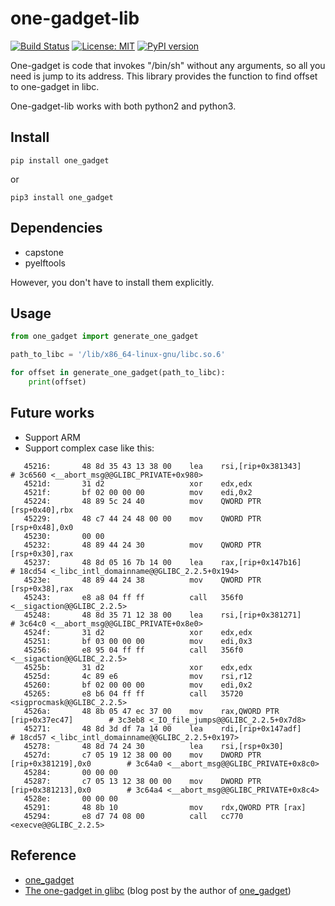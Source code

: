 # one-gadget-lib
[![Build Status](https://travis-ci.org/szk3y/one-gadget-lib.svg?branch=master)](https://travis-ci.org/szk3y/one-gadget-lib)
[![License: MIT](https://img.shields.io/badge/License-MIT-yellow.svg)](https://opensource.org/licenses/MIT)
[![PyPI version](https://badge.fury.io/py/one-gadget.svg)](https://badge.fury.io/py/one-gadget)

One-gadget is code that invokes "/bin/sh" without any arguments, so all you need is jump to its address.
This library provides the function to find offset to one-gadget in libc.

One-gadget-lib works with both python2 and python3.

## Install
```
pip install one_gadget
```

or

```
pip3 install one_gadget
```

## Dependencies
- capstone
- pyelftools

However, you don't have to install them explicitly.

## Usage

```python
from one_gadget import generate_one_gadget

path_to_libc = '/lib/x86_64-linux-gnu/libc.so.6'

for offset in generate_one_gadget(path_to_libc):
    print(offset)
```

## Future works
- Support ARM
- Support complex case like this:
```
   45216:       48 8d 35 43 13 38 00    lea    rsi,[rip+0x381343]        # 3c6560 <__abort_msg@@GLIBC_PRIVATE+0x980>
   4521d:       31 d2                   xor    edx,edx
   4521f:       bf 02 00 00 00          mov    edi,0x2
   45224:       48 89 5c 24 40          mov    QWORD PTR [rsp+0x40],rbx
   45229:       48 c7 44 24 48 00 00    mov    QWORD PTR [rsp+0x48],0x0
   45230:       00 00
   45232:       48 89 44 24 30          mov    QWORD PTR [rsp+0x30],rax
   45237:       48 8d 05 16 7b 14 00    lea    rax,[rip+0x147b16]        # 18cd54 <_libc_intl_domainname@@GLIBC_2.2.5+0x194>
   4523e:       48 89 44 24 38          mov    QWORD PTR [rsp+0x38],rax
   45243:       e8 a8 04 ff ff          call   356f0 <__sigaction@@GLIBC_2.2.5>
   45248:       48 8d 35 71 12 38 00    lea    rsi,[rip+0x381271]        # 3c64c0 <__abort_msg@@GLIBC_PRIVATE+0x8e0>
   4524f:       31 d2                   xor    edx,edx
   45251:       bf 03 00 00 00          mov    edi,0x3
   45256:       e8 95 04 ff ff          call   356f0 <__sigaction@@GLIBC_2.2.5>
   4525b:       31 d2                   xor    edx,edx
   4525d:       4c 89 e6                mov    rsi,r12
   45260:       bf 02 00 00 00          mov    edi,0x2
   45265:       e8 b6 04 ff ff          call   35720 <sigprocmask@@GLIBC_2.2.5>
   4526a:       48 8b 05 47 ec 37 00    mov    rax,QWORD PTR [rip+0x37ec47]        # 3c3eb8 <_IO_file_jumps@@GLIBC_2.2.5+0x7d8>
   45271:       48 8d 3d df 7a 14 00    lea    rdi,[rip+0x147adf]        # 18cd57 <_libc_intl_domainname@@GLIBC_2.2.5+0x197>
   45278:       48 8d 74 24 30          lea    rsi,[rsp+0x30]
   4527d:       c7 05 19 12 38 00 00    mov    DWORD PTR [rip+0x381219],0x0        # 3c64a0 <__abort_msg@@GLIBC_PRIVATE+0x8c0>
   45284:       00 00 00
   45287:       c7 05 13 12 38 00 00    mov    DWORD PTR [rip+0x381213],0x0        # 3c64a4 <__abort_msg@@GLIBC_PRIVATE+0x8c4>
   4528e:       00 00 00
   45291:       48 8b 10                mov    rdx,QWORD PTR [rax]
   45294:       e8 d7 74 08 00          call   cc770 <execve@@GLIBC_2.2.5>

```

## Reference
- [one_gadget](https://github.com/david942j/one_gadget)
- [The one-gadget in glibc](https://david942j.blogspot.com/2017/02/project-one-gadget-in-glibc.html) (blog post by the author of [one_gadget](https://github.com/david942j/one_gadget))
